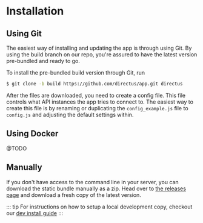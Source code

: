 # Installation

## Using Git

The easiest way of installing and updating the app is through using Git. By using the build branch on our repo, you're assured to have the latest version pre-bundled and ready to go.

To install the pre-bundled build version through Git, run 

```bash
$ git clone -b build https://github.com/directus/app.git directus
```

After the files are downloaded, you need to create a config file. This file controls what API instances the app tries to connect to. The easiest way to create this file is by renaming or duplicating the `config_example.js` file to `config.js` and adjusting the default settings within.

## Using Docker

@TODO

## Manually

If you don't have access to the command line in your server, you can download the static bundle manually as a zip. Head over to [the releases page](https://github.com/directus/app/releases) and download a fresh copy of the latest version. 

::: tip
For instructions on how to setup a local development copy, checkout our [dev install guide](https://docs.directus.io/app/contributor-guide/install-dev.html#decoupled)
:::
